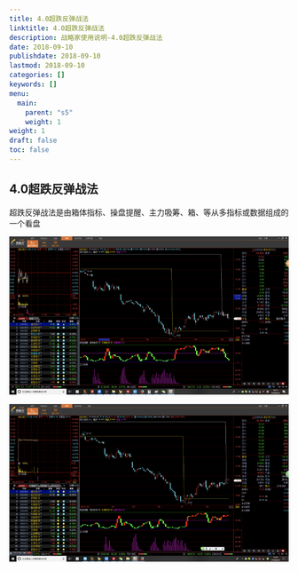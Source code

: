 ```yaml
---
title: 4.0超跌反弹战法
linktitle: 4.0超跌反弹战法
description: 战略家使用说明-4.0超跌反弹战法
date: 2018-09-10
publishdate: 2018-09-10
lastmod: 2018-09-10
categories: []
keywords: []
menu:
  main:
    parent: "s5"
    weight: 1
weight: 1
draft: false
toc: false
---
```



## 4.0超跌反弹战法

超跌反弹战法是由箱体指标、操盘提醒、主力吸筹、箱、等从多指标或数据组成的一个看盘

![](/assets/hld_cdfd1.png)

![](/assets/hld_cdfd2.png)

